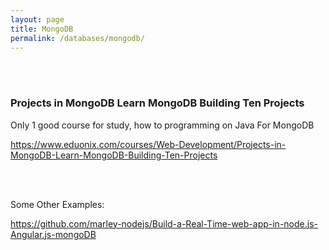 ```yaml
---
layout: page
title: MongoDB
permalink: /databases/mongodb/
---
```


<br/><br/>

### Projects in MongoDB Learn MongoDB Building Ten Projects

Only 1 good course for study, how to programming on Java For MongoDB

https://www.eduonix.com/courses/Web-Development/Projects-in-MongoDB-Learn-MongoDB-Building-Ten-Projects


<br/><br/>

Some Other Examples:

https://github.com/marley-nodejs/Build-a-Real-Time-web-app-in-node.js-Angular.js-mongoDB
